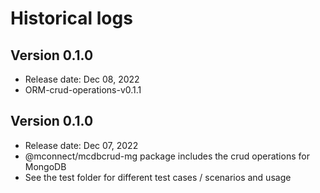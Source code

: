 # Historical logs

## Version 0.1.0

- Release date: Dec 08, 2022
- ORM-crud-operations-v0.1.1

## Version 0.1.0

- Release date: Dec 07, 2022
- @mconnect/mcdbcrud-mg package includes the crud operations for MongoDB
- See the test folder for different test cases / scenarios and usage
